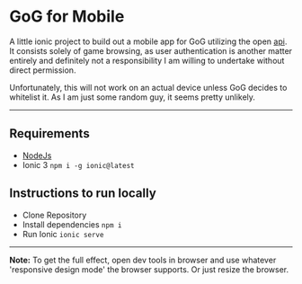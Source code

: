# GoG for Mobile

A little ionic project to build out a mobile app for GoG utilizing the open [api](http://gogapidocs.readthedocs.io/en/latest/). It consists solely of game browsing, as user authentication is another matter entirely and definitely not a responsibility I am willing to undertake without direct permission.

Unfortunately, this will not work on an actual device unless GoG decides to whitelist it. As I am just some random guy, it seems pretty unlikely.

---

## Requirements

* [NodeJs](https://nodejs.org/en/download/)
* Ionic 3 `npm i -g ionic@latest`

## Instructions to run locally

* Clone Repository
* Install dependencies `npm i`
* Run Ionic `ionic serve`

---

**Note:** To get the full effect, open dev tools in browser and use whatever 'responsive design mode' the browser supports. Or just resize the browser.
